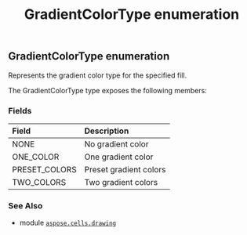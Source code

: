 ﻿---
title: GradientColorType enumeration
second_title: Aspose.Cells for Python via .NET API References
description: 
type: docs
weight: 860
url: /aspose.cells.drawing/gradientcolortype/
is_root: false
---

## GradientColorType enumeration

Represents the gradient color type for the specified fill.



The GradientColorType type exposes the following members:

### Fields
| Field | Description |
| :- | :- |
| NONE | No gradient color |
| ONE_COLOR | One gradient color |
| PRESET_COLORS | Preset gradient colors |
| TWO_COLORS | Two gradient colors |



### See Also
* module [`aspose.cells.drawing`](..)
